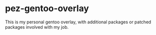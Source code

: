 pez-gentoo-overlay
==================

This is my personal gentoo overlay, with additional packages or patched packages involved with my job.
